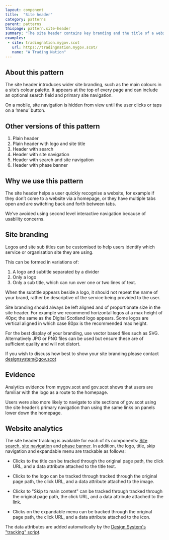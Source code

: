 ```yaml
---
layout: component
title:  "Site header"
category: patterns
parent: patterns
thispage: pattern.site-header
summary: "The site header contains key branding and the title of a website. It appears on every page."
examples:
 - site: tradingnation.mygov.scot
   url: https://tradingnation.mygov.scot/
   name: "A Trading Nation"
---
```


## About this pattern
The site header introduces wider site branding, such as the main colours in a site’s colour palette. It appears at the top of every page and can include an optional search field and primary site navigation.

On a mobile, site navigation is hidden from view until the user clicks or taps on a ‘menu’ button.

## Other versions of this pattern
1.	Plain header
2.	Plain header with logo and site title
3.	Header with search
4.	Header with site navigation
5.	Header with search and site navigation
6.	Header with phase banner

## Why we use this pattern
The site header helps a user quickly recognise a website, for example if they don’t come to a website via a homepage, or they have multiple tabs open and are switching back and forth between tabs.

We’ve avoided using second level interactive navigation because of usability concerns.

## Site branding
Logos and site sub titles can be customised to help users identify which service or organisation site they are using.

This can be formed in variations of:
1. A logo and subtitle separated by a divider
2. Only a logo
3. Only a sub title, which can run over one or two lines of text.

When the subtitle appears beside a logo, it should not repeat the name of your brand, rather be descriptive of the service being provided to the user.

Site branding should always be left aligned and of proportionate size in the site header. For example we recommend horizontal logos at a max height of 40px; the same as the Digital Scotland logo appears. Some logos are vertical aligned in which case 80px is the recommended max height.

For the best display of your branding, use vector based files such as SVG. Alternatively JPG or PNG files can be used but ensure these are of sufficient quality and will not distort.

If you wish to discuss how best to show your site branding please contact [designsystem@gov.scot](mailto:designsystem@gov.scot)

## Evidence
Analytics evidence from mygov.scot and gov.scot shows that users are familiar with the logo as a route to the homepage.

Users were also more likely to navigate to site sections of gov.scot using the site header’s primary navigation than using the same links on panels lower down the homepage.

## Website analytics
The site header tracking is available for each of its components: [Site search](/components/site-search), [site navigation](/components/site-navigation) and [phase banner](/components/phase-banner). In addition, the logo, title, skip navigation and expandable menu are trackable as follows:

* Clicks to the title can be tracked through the original page path, the click URL, and a data attribute attached to the title text.

* Clicks to the logo can be tracked through tracked through the original page path, the click URL, and a data attribute attached to the image.

* Clicks to "Skip to main content" can be tracked through tracked through the original page path, the click URL, and a data attribute attached to the link.

* Clicks on the expandable menu can be tracked through the original page path, the click URL, and a data attribute attached to the icon.

The data attributes are added automatically by the [Design System's "tracking" script](/get-started/tracking/#site-header).

